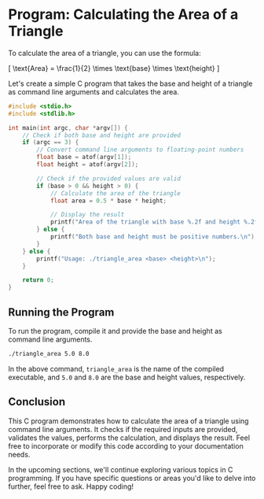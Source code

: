 # Program: Calculating the Area of a Triangle

To calculate the area of a triangle, you can use the formula:

\[ \text{Area} = \frac{1}{2} \times \text{base} \times \text{height} \]

Let's create a simple C program that takes the base and height of a triangle as command line arguments and calculates
the area.

```c
#include <stdio.h>
#include <stdlib.h>

int main(int argc, char *argv[]) {
    // Check if both base and height are provided
    if (argc == 3) {
        // Convert command line arguments to floating-point numbers
        float base = atof(argv[1]);
        float height = atof(argv[2]);

        // Check if the provided values are valid
        if (base > 0 && height > 0) {
            // Calculate the area of the triangle
            float area = 0.5 * base * height;

            // Display the result
            printf("Area of the triangle with base %.2f and height %.2f is: %.2f\n", base, height, area);
        } else {
            printf("Both base and height must be positive numbers.\n");
        }
    } else {
        printf("Usage: ./triangle_area <base> <height>\n");
    }

    return 0;
}
```

## Running the Program

To run the program, compile it and provide the base and height as command line arguments.

```bash
./triangle_area 5.0 8.0
```

In the above command, `triangle_area` is the name of the compiled executable, and `5.0` and `8.0` are the base and
height values, respectively.

## Conclusion

This C program demonstrates how to calculate the area of a triangle using command line arguments. It checks if the
required inputs are provided, validates the values, performs the calculation, and displays the result. Feel free to
incorporate or modify this code according to your documentation needs.

In the upcoming sections, we'll continue exploring various topics in C programming. If you have specific questions or
areas you'd like to delve into further, feel free to ask. Happy coding!